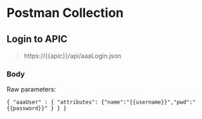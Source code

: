 # Postman Collection

## Login to APIC

> https://{{apic}}/api/aaaLogin.json

### Body

Raw parameters:

```
{ "aaaUser" : { "attributes": {"name":"{{username}}","pwd":"{{password}}" } } }
```
